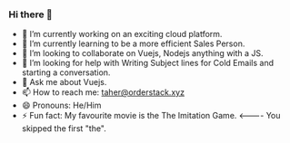 ### Hi there 👋

<!--
**taherPardawala/taherPardawala** is a ✨ _special_ ✨ repository because its `README.md` (this file) appears on your GitHub profile.

Here are some ideas to get you started:
-->
- 🔭 I’m currently working on an exciting cloud platform.
- 🌱 I’m currently learning to be a more efficient Sales Person.
- 👯 I’m looking to collaborate on Vuejs, Nodejs anything with a JS.
- 🤔 I’m looking for help with Writing Subject lines for Cold Emails and starting a conversation.
- 💬 Ask me about Vuejs.
- 📫 How to reach me: taher@orderstack.xyz
- 😄 Pronouns: He/Him
- ⚡ Fun fact: My favourite movie is the The Imitation Game. <---- You skipped the first "the".
